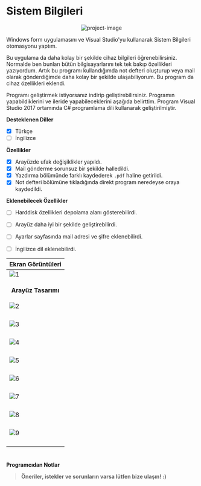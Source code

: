 # Sistem Bilgileri
<p align="center"><img src="https://socialify.git.ci/epbalaban01/Sistem_Bilgileri/image?name=1&amp;owner=1&amp;theme=Light" alt="project-image"></p>

Windows form uygulamasını ve Visual Studio'yu kullanarak Sistem Bilgileri otomasyonu yaptım.

Bu uygulama da daha kolay bir şekilde cihaz bilgileri öğrenebilirsiniz. Normalde ben bunları bütün bilgisayarlarını tek tek bakıp özellikleri yazıyordum. Artık bu programı kullandığımda not defteri oluşturup veya mail olarak gönderdiğimde daha kolay bir şekilde ulaşabiliyorum. Bu program da cihaz özellikleri eklendi.

Programı geliştirmek istiyorsanız indirip geliştirebilirsiniz. Programın yapabildiklerini ve ileride yapabileceklerini aşağıda belirttim. Program Visual Studio 2017 ortamında C# programlama dili kullanarak geliştirilmiştir.

<b>Desteklenen Diller</b>
- [x] Türkçe
- [ ] İngilizce

<b>Özellikler</b>

- [x]  Arayüzde ufak değişiklikler yapıldı.
- [x]  Mail gönderme sorunsuz bir şekilde halledildi.
- [x]  Yazdırma bölümünde farklı kaydederek `.pdf` haline getirildi.
- [x]  Not defteri bölümüne tıkladığında direkt program neredeyse oraya kaydedildi.

<b>Eklenebilecek Özellikler</b>

- [ ] Harddisk özellikleri depolama alanı gösterebilirdi.
- [ ] Arayüz daha iyi bir şekilde geliştirebilirdi.
- [ ] Ayarlar sayfasında mail adresi ve şifre eklenebilirdi.
- [ ] İngilizce dil eklenebilirdi.


| <b>Ekran Görüntüleri</b> |
|---|
| ![1](https://user-images.githubusercontent.com/42430554/220047475-d93f97f8-17af-4695-bb71-3be2dc93949c.png) |
| <p align="center"><b>Arayüz Tasarımı</b></p> |
| ![2](https://user-images.githubusercontent.com/42430554/220047540-5cc17197-1569-48df-8497-dc1368513191.png) |
| <p align="center"><b></b></p> |
| ![3](https://user-images.githubusercontent.com/42430554/220047545-f9261bc9-9ab3-457c-a8cc-6322aecab7cc.png) |
| <p align="center"><b></b></p> |
| ![4](https://user-images.githubusercontent.com/42430554/220047547-ddc7f2a7-ab0c-4187-8993-55dcbb86d44b.png) |
| <p align="center"><b></b></p> |
| ![5](https://user-images.githubusercontent.com/42430554/220047551-27c14f5c-3774-4535-bb62-c5cec19b7620.png) |
| <p align="center"><b></b></p> |
| ![6](https://user-images.githubusercontent.com/42430554/220047552-257d247b-903f-4c60-b044-af6696ab0446.png) |
| <p align="center"><b></b></p> |
| ![7](https://user-images.githubusercontent.com/42430554/220047555-ae666009-d9a9-4b74-bb98-f56b5534acc9.png) |
| <p align="center"><b></b></p> |
| ![8](https://user-images.githubusercontent.com/42430554/220047560-ad45cd12-2ba8-40f8-93bc-3606b9e904f5.png) |
| <p align="center"><b></b></p> |
| ![9](https://user-images.githubusercontent.com/42430554/220047563-897a2dd1-4024-4888-bef4-d3216916127c.png) | 
| <p align="center"><b></b></p> |
#
<b>Programcıdan Notlar</b>
> <b>Öneriler, istekler ve sorunların varsa lütfen bize ulaşın! :)</b>
